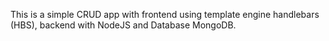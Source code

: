 This is a simple CRUD app with frontend using template engine handlebars (HBS), backend with NodeJS and Database MongoDB.
